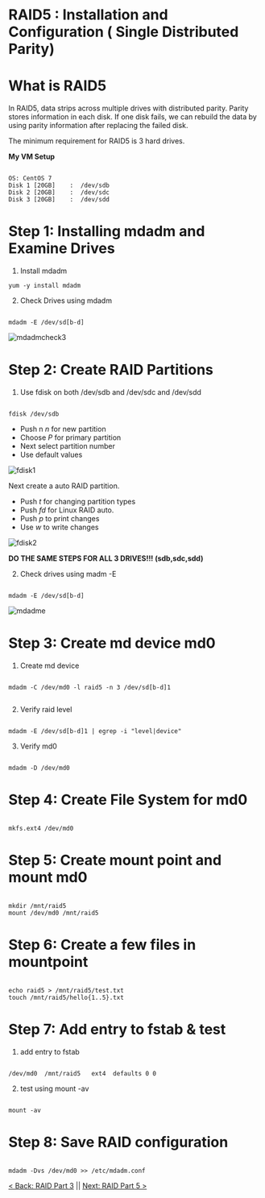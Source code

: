 # RAID5 : Installation and Configuration  ( Single Distributed Parity)

# What is RAID5

In RAID5, data strips across multiple drives with distributed parity. Parity stores information in each disk. If one disk fails, we can rebuild the data by using parity information after replacing the failed disk.

The minimum requirement for RAID5 is 3 hard drives.

**My VM Setup**

```

OS: CentOS 7
Disk 1 [20GB]	 :	/dev/sdb
Disk 2 [20GB]	 :	/dev/sdc
Disk 3 [20GB]	 :	/dev/sdd

```


# Step 1: Installing mdadm and Examine Drives

1. Install mdadm

```
yum -y install mdadm

```

2. Check Drives using mdadm


```

mdadm -E /dev/sd[b-d]

```
![mdadmcheck3](https://github.com/sxcdennis/Linux-Guides/blob/master/images/mdadmcheck3.png?raw=true)



# Step 2: Create RAID Partitions

1. Use fdisk on both /dev/sdb and /dev/sdc and /dev/sdd

```

fdisk /dev/sdb

```

- Push n *n* for new partition
- Choose *P* for primary partition
- Next select partition number
- Use default values

![fdisk1](https://github.com/sxcdennis/Linux-Guides/blob/master/images/fdisk3.png?raw=true)

Next create a auto RAID partition.

- Push *t* for changing partition types
- Push *fd* for Linux RAID auto.
- Push *p* to print changes
- Use *w* to write changes

![fdisk2](https://github.com/sxcdennis/Linux-Guides/blob/master/images/fdisk4.png?raw=true)

**DO THE SAME STEPS FOR ALL 3 DRIVES!!! (sdb,sdc,sdd)**

2. Check drives using madm -E

```

mdadm -E /dev/sd[b-d]

```

![mdadme](https://github.com/sxcdennis/Linux-Guides/blob/master/images/mdadme.png?raw=true)


# Step 3: Create md device md0

1. Create md device

```

mdadm -C /dev/md0 -l raid5 -n 3 /dev/sd[b-d]1


```

2. Verify raid level

```

mdadm -E /dev/sd[b-d]1 | egrep -i "level|device"

```

3.   Verify md0

```

mdadm -D /dev/md0

```

# Step 4: Create File System for md0

```

mkfs.ext4 /dev/md0

```


# Step 5: Create mount point and mount md0

```

mkdir /mnt/raid5
mount /dev/md0 /mnt/raid5

```

# Step 6: Create a few files in mountpoint

```

echo raid5 > /mnt/raid5/test.txt
touch /mnt/raid5/hello{1..5}.txt

```

# Step 7: Add entry to fstab & test

1. add entry to fstab

```

/dev/md0  /mnt/raid5   ext4  defaults 0 0

```

2. test using mount -av

```

mount -av

```

# Step 8: Save RAID configuration


```

mdadm -Dvs /dev/md0 >> /etc/mdadm.conf

```



[< Back: RAID Part 3](https://github.com/sxcdennis/Linux-Guides/blob/master/Raid%20Part3.md "RAID Part 3") || [Next: RAID Part 5 >](https://github.com/sxcdennis/Linux-Guides/blob/master/Raid%20Part5.md "RAID Part 5")
